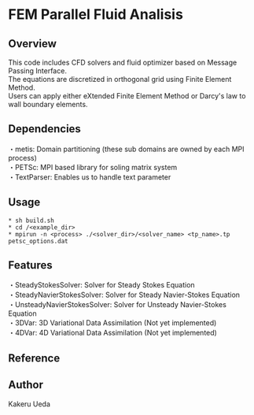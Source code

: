 # FEM Parallel Fluid Analisis
## Overview
This code includes CFD solvers and fluid optimizer based on Message Passing Interface. <br>
The equations are discretized in orthogonal grid using Finite Element Method. <br>
Users can apply either eXtended Finite Element Method or Darcy's law to wall boundary elements.
## Dependencies
・metis: Domain partitioning (these sub domains are owned by each MPI process) <br>
・PETSc: MPI based library for soling matrix system <br>
・TextParser: Enables us to handle text parameter
## Usage
    * sh build.sh
    * cd /<example_dir>
    * mpirun -n <process> ./<solver_dir>/<solver_name> <tp_name>.tp petsc_options.dat
## Features
・SteadyStokesSolver: Solver for Steady Stokes Equation <br>
・SteadyNavierStokesSolver: Solver for Steady Navier-Stokes Equation <br>
・UnsteadyNavierStokesSolver: Solver for Unsteady Navier-Stokes Equation <br>
・3DVar: 3D Variational Data Assimilation (Not yet implemented) <br>
・4DVar: 4D Variational Data Assimilation (Not yet implemented) <br>
## Reference
## Author
Kakeru Ueda
